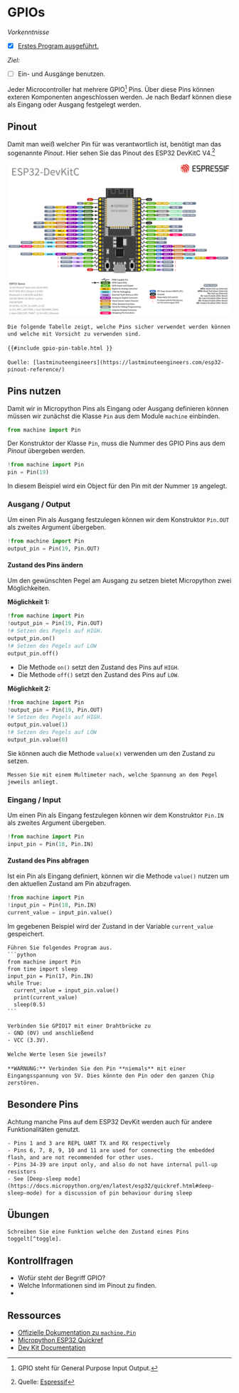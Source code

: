 # GPIOs

*Vorkenntnisse*

- [x] [Erstes Program ausgeführt.](start.md)

*Ziel:*

- [ ] Ein- und Ausgänge benutzen.


Jeder Microcontroller hat mehrere GPIO[^gpio] Pins.
Über diese Pins können exteren Komponenten angeschlossen werden.
Je nach Bedarf können diese als Eingang oder Ausgang festgelegt werden.

## Pinout

Damit man weiß welcher Pin für was verantwortlich ist, benötigt man das sogenannte _Pinout_.
Hier sehen Sie das Pinout des ESP32 DevKitC V4.[^quelle pinout]

![ESP32 DevKit Pinout](./assets/esp32_devkitC_v4_pinlayout.png)

~~~admonish warning title="Achtung! Manche Pins sollten Sie nicht verwenden!" collapsible=true
Die folgende Tabelle zeigt, welche Pins sicher verwendet werden können und welche mit Vorsicht zu verwenden sind.

{{#include gpio-pin-table.html }}

Quelle: [lastminuteengineers](https://lastminuteengineers.com/esp32-pinout-reference/)

~~~

## Pins nutzen

Damit wir in Micropython Pins als Eingang oder Ausgang definieren können müssen wir zunächst die Klasse `Pin` aus dem Module `machine` einbinden.
```python
from machine import Pin
```

Der Konstruktor der Klasse `Pin`, muss die Nummer des GPIO Pins aus dem *Pinout* übergeben werden.
```python
!from machine import Pin
pin = Pin(19)
```
In diesem Beispiel wird ein Object für den Pin mit der Nummer `19` angelegt.

### Ausgang / Output

Um einen Pin als Ausgang festzulegen können wir dem Konstruktor `Pin.OUT` als zweites Argument übergeben.
```python
!from machine import Pin
output_pin = Pin(19, Pin.OUT)
```

#### Zustand des Pins ändern
Um den gewünschten Pegel am Ausgang zu setzen bietet Micropython zwei Möglichkeiten.

**Möglichkeit 1:**
```python
!from machine import Pin
!output_pin = Pin(19, Pin.OUT)
!# Setzen des Pegels auf HIGH.
output_pin.on()
!# Setzen des Pegels auf LOW
output_pin.off()
```

- Die Methode `on()` setzt den Zustand des Pins auf `HIGH`.
- Die Methode `off()` setzt den Zustand des Pins auf `LOW`.

**Möglichkeit 2:**
```python
!from machine import Pin
!output_pin = Pin(19, Pin.OUT)
!# Setzen des Pegels auf HIGH.
output_pin.value(1)
!# Setzen des Pegels auf LOW
output_pin.value(0)
```

Sie können auch die Methode `value(x)` verwenden um den Zustand zu setzen.

```admonish task
Messen Sie mit einem Multimeter nach, welche Spannung an dem Pegel jeweils anliegt.
```

### Eingang / Input

Um einen Pin als Eingang festzulegen können wir dem Konstruktor `Pin.IN` als zweites Argument übergeben.
```python
!from machine import Pin
input_pin = Pin(18, Pin.IN)
```

#### Zustand des Pins abfragen

Ist ein Pin als Eingang definiert, können wir die Methode `value()` nutzen um den aktuellen Zustand am Pin abzufragen.

```python
!from machine import Pin
!input_pin = Pin(18, Pin.IN)
current_value = input_pin.value()
```

Im gegebenen Beispiel wird der Zustand in der Variable `current_value` gespeichert.

~~~admonish task
Führen Sie folgendes Program aus.
```python
from machine import Pin
from time import sleep
input_pin = Pin(17, Pin.IN)
while True:
  current_value = input_pin.value()
  print(current_value)
  sleep(0.5)
```

Verbinden Sie GPIO17 mit einer Drahtbrücke zu
- GND (0V) und anschließend
- VCC (3.3V).

Welche Werte lesen Sie jeweils?

**WARNUNG:** Verbinden Sie den Pin **niemals** mit einer Eingangsspannung von 5V. Dies könnte den Pin oder den ganzen Chip zerstören.
~~~

## Besondere Pins
Achtung manche Pins auf dem ESP32 DevKit werden auch für andere Funktionalitäten genutzt.

~~~admonish info
- Pins 1 and 3 are REPL UART TX and RX respectively
- Pins 6, 7, 8, 9, 10 and 11 are used for connecting the embedded flash, and are not recommended for other uses.
- Pins 34-39 are input only, and also do not have internal pull-up resistors
- See [Deep-sleep mode](https://docs.micropython.org/en/latest/esp32/quickref.html#deep-sleep-mode) for a discussion of pin behaviour during sleep
~~~

## Übungen

~~~admonish do title="Übung 1"
Schreiben Sie eine Funktion welche den Zustand eines Pins toggelt[^toggle].
~~~

## Kontrollfragen

- Wofür steht der Begriff GPIO?
- Welche Informationen sind im Pinout zu finden.
-

## Ressources
- [Offizielle Dokumentation zu `machine.Pin`](https://docs.micropython.org/en/latest/library/machine.Pin.html)
- [Micropython ESP32 Quickref](https://docs.micropython.org/en/latest/esp32/quickref.html#pins-and-gpio)
- [Dev Kit Documentation](https://docs.espressif.com/projects/esp-dev-kits/en/latest/esp32/esp32-devkitc/index.html#)

[^gpio]: GPIO steht für General Purpose Input Output.
[^quelle pinout]: Quelle: [Espressif](https://docs.espressif.com/projects/esp-dev-kits/en/latest/esp32/esp32-devkitc/user_guide.html#overview)
[^toggle]: Toggeln bedeutet umschalten, dh. wenn vorher HIGH setzte auf LOW und wenn vorher LOW setze auf HIGH.
